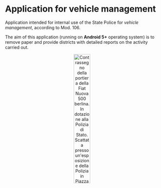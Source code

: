 # Application for vehicle management


Application intended for internal use of the State Police for _vehicle management_, according to Mod. 106.

The aim of this application (running on **Android 5+** operating system) is to remove paper and provide districts with detailed reports on the activity carried out.

<p align="center" width="100%"><a href="https://commons.wikimedia.org/wiki/File:Fiat_Nuova_500_-_Poilizia_di_Stato_(5892708728).jpg"><img width="33%" src="https://upload.wikimedia.org/wikipedia/commons/thumb/6/6f/Fiat_Nuova_500_-_Poilizia_di_Stato_(5892708728).jpg/640px-Fiat_Nuova_500_-_Poilizia_di_Stato_(5892708728).jpg" alt="Contrassegno della portiera della Fiat Nuova 500 berlina. In dotazione alla Polizia di Stato. Scattata presso un'esposizione della Polizia in Piazza del Popolo a Roma."></a></p>

